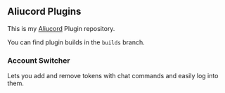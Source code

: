 ## Aliucord Plugins
This is my [Aliucord](https://github.com/Aliucord) Plugin repository.

You can find plugin builds in the `builds` branch.

### Account Switcher
Lets you add and remove tokens with chat commands and easily log into them.
